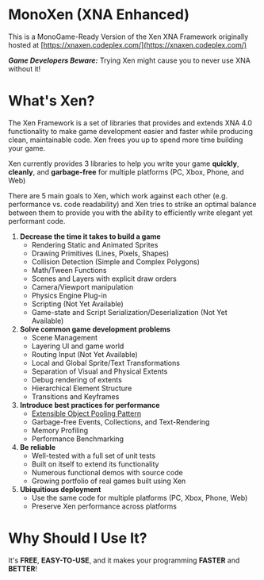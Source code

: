 # MonoXen (XNA Enhanced)

This is a MonoGame-Ready Version of the Xen XNA Framework originally hosted at [https://xnaxen.codeplex.com/](https://xnaxen.codeplex.com/)


**_Game Developers Beware:_** Trying Xen might cause you to never use XNA without it!

# What's Xen?

The Xen Framework is a set of libraries that provides and extends XNA 4.0 functionality to make game development easier and faster while producing clean, maintainable code. Xen frees you up to spend more time building your game.

Xen currently provides 3 libraries to help you write your game **quickly**, **cleanly**, and **garbage-free** for multiple platforms (PC, Xbox, Phone, and Web)

There are 5 main goals to Xen, which work against each other (e.g. performance vs. code readability) and Xen tries to strike an optimal balance between them to provide you with the ability to efficiently write elegant yet performant code.
1. **Decrease the time it takes to build a game**
   - Rendering Static and Animated Sprites
   - Drawing Primitives (Lines, Pixels, Shapes)
   - Collision Detection (Simple and Complex Polygons)
   - Math/Tween Functions
   - Scenes and Layers with explicit draw orders
   - Camera/Viewport manipulation
   - Physics Engine Plug-in
   - Scripting (Not Yet Available)
   - Game-state and Script Serialization/Deserialization (Not Yet Available)
2. **Solve common game development problems**
   - Scene Management
   - Layering UI and game world
   - Routing Input (Not Yet Available)
   - Local and Global Sprite/Text Transformations
   - Separation of Visual and Physical Extents
   - Debug rendering of extents
   - Hierarchical Element Structure
   - Transitions and Keyframes
3. **Introduce best practices for performance**
   - [Extensible Object Pooling Pattern](https://xnaxen.codeplex.com/wikipage?title=Object%20Pooling%20in%20Xen&referringTitle=Home)
   - Garbage-free Events, Collections, and Text-Rendering
   - Memory Profiling
   - Performance Benchmarking
4. **Be reliable**
   - Well-tested with a full set of unit tests
   - Built on itself to extend its functionality
   - Numerous functional demos with source code
   - Growing portfolio of real games built using Xen
5. **Ubiquitious deployment**
   - Use the same code for multiple platforms (PC, Xbox, Phone, Web)
   - Preserve Xen performance across platforms

# Why Should I Use It?

It's **FREE**, **EASY-TO-USE**, and it makes your programming **FASTER** and **BETTER**!
